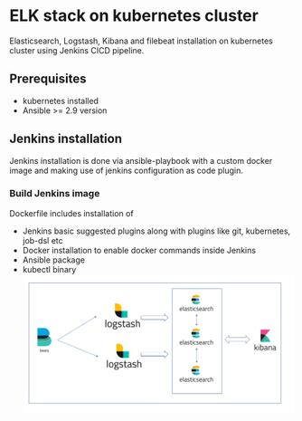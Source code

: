 # ELK stack on kubernetes cluster
Elasticsearch, Logstash, Kibana and filebeat installation on kubernetes cluster using Jenkins CICD pipeline.

## Prerequisites
* kubernetes installed
* Ansible >= 2.9 version

## Jenkins installation
Jenkins installation is done via ansible-playbook with a custom docker image and making use of jenkins configuration as code plugin.
### Build Jenkins image
Dockerfile includes installation of
* Jenkins basic suggested plugins along with plugins like git, kubernetes, job-dsl etc
* Docker installation to enable docker commands inside Jenkins
* Ansible package
* kubectl binary
![name-of-you-image](https://github.com/vivekreddy94/document/blob/main/elk_architecture.png)
